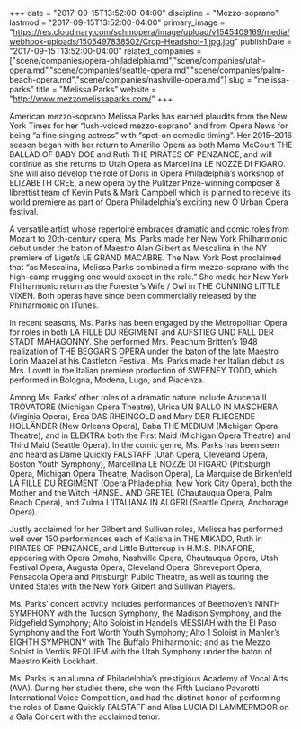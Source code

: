 +++
date = "2017-09-15T13:52:00-04:00"
discipline = "Mezzo-soprano"
lastmod = "2017-09-15T13:52:00-04:00"
primary_image = "https://res.cloudinary.com/schmopera/image/upload/v1545409169/media/webhook-uploads/1505497838502/Crop-Headshot-1.jpg.jpg"
publishDate = "2017-09-15T13:52:00-04:00"
related_companies = ["scene/companies/opera-philadelphia.md","scene/companies/utah-opera.md","scene/companies/seattle-opera.md","scene/companies/palm-beach-opera.md","scene/companies/nashville-opera.md"]
slug = "melissa-parks"
title = "Melissa Parks"
website = "http://www.mezzomelissaparks.com/"
+++

American mezzo-soprano Melissa Parks has earned plaudits from the New York Times for her “lush-voiced mezzo-soprano” and from Opera News for being “a fine singing actress” with “spot-on comedic timing”.  Her 2015–2016 season began with her return to Amarillo Opera as both Mama McCourt THE BALLAD OF BABY DOE and Ruth THE PIRATES OF PENZANCE, and will continue as she returns to Utah Opera as Marcellina LE NOZZE DI FIGARO.  She will also develop the role of Doris in Opera Philadelphia’s workshop of ELIZABETH CREE, a new opera by the Pulitzer Prize-winning composer & librettist team of Kevin Puts & Mark Campbell which is planned to receive its world premiere as part of Opera Philadelphia’s exciting new O Urban Opera festival.

A versatile artist whose repertoire embraces dramatic and comic roles from Mozart to 20th-century opera, Ms. Parks made her New York Philharmonic debut under the baton of Maestro Alan Gilbert as Mescalina in the NY premiere of Ligeti’s LE GRAND MACABRE.  The New York Post proclaimed that “as Mescalina, Melissa Parks combined a firm mezzo-soprano with the high-camp mugging one would expect in the role.”  She made her New York Philharmonic return as the Forester’s Wife / Owl in THE CUNNING LITTLE VIXEN.  Both operas have since been commercially released by the Philharmonic on ITunes.

In recent seasons, Ms. Parks has been engaged by the Metropolitan Opera for roles in both LA FILLE DU RÉGIMENT and AUFSTIEG UND FALL DER STADT MAHAGONNY.  She performed Mrs. Peachum Britten’s 1948 realization of THE BEGGAR’S OPERA under the baton of the late Maestro Lorin Maazel at his Castleton Festival.  Ms. Parks made her Italian debut as Mrs. Lovett in the Italian premiere production of SWEENEY TODD, which performed in Bologna, Modena, Lugo, and Piacenza.

Among Ms. Parks’ other roles of a dramatic nature include Azucena IL TROVATORE (Michigan Opera Theatre), Ulrica UN BALLO IN MASCHERA (Virginia Opera), Erda DAS RHEINGOLD and Mary DER FLIEGENDE HOLLÄNDER (New Orleans Opera), Baba THE MEDIUM (Michigan Opera Theatre), and in ELEKTRA both the First Maid (Michigan Opera Theatre) and Third Maid (Seattle Opera).  In the comic genre, Ms. Parks has been seen and heard as Dame Quickly FALSTAFF (Utah Opera, Cleveland Opera, Boston Youth Symphony), Marcellina LE NOZZE DI FIGARO (Pittsburgh Opera, Michigan Opera Theatre, Madison Opera), La Marquise de Birkenfeld LA FILLE DU RÉGIMENT (Opera Phladelphia, New York City Opera), both the Mother and the Witch HANSEL AND GRETEL (Chautauqua Opera, Palm Beach Opera), and Zulma L’ITALIANA IN ALGERI (Seattle Opera, Anchorage Opera).

Justly acclaimed for her Gilbert and Sullivan roles, Melissa has performed well over 150 performances each of Katisha in THE MIKADO, Ruth in PIRATES OF PENZANCE, and Little Buttercup in H.M.S. PINAFORE, appearing with Opera Omaha, Nashville Opera, Chautauqua Opera, Utah Festival Opera, Augusta Opera, Cleveland Opera, Shreveport Opera, Pensacola Opera and Pittsburgh Public Theatre, as well as touring the United States with the New York Gilbert and Sullivan Players.

Ms. Parks’ concert activity includes performances of Beethoven’s NINTH SYMPHONY with the Tucson Symphony, the Madison Symphony, and the Ridgefield Symphony; Alto Soloist in Handel’s MESSIAH with the El Paso Symphony and the Fort Worth Youth Symphony; Alto 1 Soloist in Mahler’s EIGHTH SYMPHONY with The Buffalo Philharmonic; and as the Mezzo Soloist in Verdi’s REQUIEM with the Utah Symphony under the baton of Maestro Keith Lockhart.

Ms. Parks is an alumna of Philadelphia’s prestigious Academy of Vocal Arts (AVA).  During her studies there, she won the Fifth Luciano Pavarotti International Voice Competition, and had the distinct honor of performing the roles of Dame Quickly FALSTAFF and Alisa LUCIA DI LAMMERMOOR on a Gala Concert with the acclaimed tenor.
